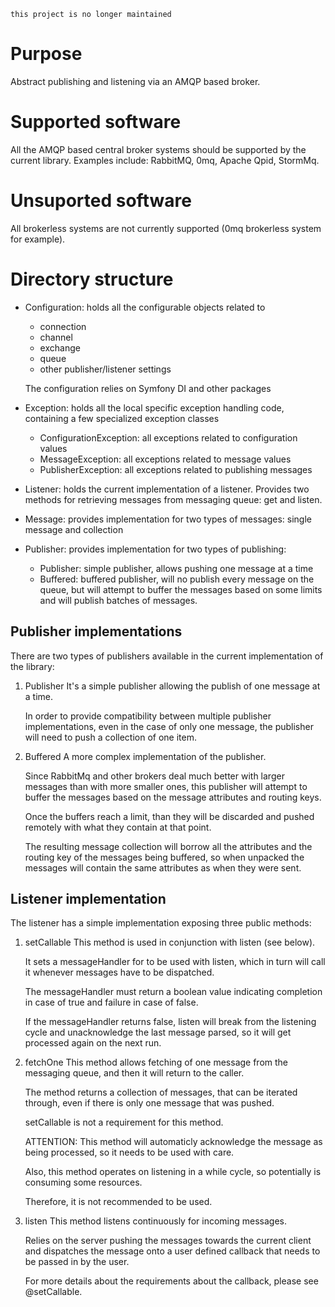 ```
this project is no longer maintained
```

Purpose
=======

Abstract publishing and listening via an AMQP based broker.

Supported software
==================

All the AMQP based central broker systems should be supported by the current library.
Examples include: RabbitMQ, 0mq, Apache Qpid, StormMq.

Unsuported software
===================

All brokerless systems are not currently supported (0mq brokerless system for example).

Directory structure
===================

- Configuration: holds all the configurable objects related to
    - connection
    - channel
    - exchange
    - queue
    - other publisher/listener settings

    The configuration relies on Symfony DI and other packages

- Exception: holds all the local specific exception handling code, containing a few
  specialized exception classes
    - ConfigurationException: all exceptions related to configuration values
    - MessageException: all exceptions related to message values
    - PublisherException: all exceptions related to publishing messages

- Listener: holds the current implementation of a listener. Provides two methods for
  retrieving messages from messaging queue: get and listen.

- Message: provides implementation for two types of messages: single message and
  collection

- Publisher: provides implementation for two types of publishing:
    - Publisher: simple publisher, allows pushing one message at a time
    - Buffered: buffered publisher, will no publish every message on the queue, but
    will attempt to buffer the messages based on some limits and will publish batches 
    of messages.

Publisher implementations
-------------------------

There are two types of publishers available in the current implementation of the library:

1. Publisher
    It's a simple publisher allowing the publish of one message at a time.

    In order to provide compatibility between multiple publisher implementations, even
    in the case of only one message, the publisher will need to push a collection of
    one item.

2. Buffered
    A more complex implementation of the publisher.

    Since RabbitMq and other brokers deal much better with larger messages than with more
    smaller ones, this publisher will attempt to buffer the messages based on the message 
    attributes and routing keys.

    Once the buffers reach a limit, than they will be discarded and pushed remotely with 
    what they contain at that point.

    The resulting message collection will borrow all the attributes and the routing key 
    of the messages  being buffered, so when unpacked the messages will contain the same
    attributes as when they were sent.

Listener implementation
-----------------------

The listener has a simple implementation exposing three public methods:

1. setCallable
    This method is used in conjunction with listen (see below).

    It sets a messageHandler for to be used with listen, which in turn will call it whenever messages
    have to be dispatched.

    The messageHandler must return a boolean value indicating completion in case of true and failure
    in case of false.

    If the messageHandler returns false, listen will break from the listening cycle and unacknowledge
    the last message parsed, so it will get processed again on the next run.

2. fetchOne
    This method allows fetching of one message from the messaging queue, and then it will
    return to the caller.

    The method returns a collection of messages, that can be iterated through, even if there is 
    only one message that was pushed.

    setCallable is not a requirement for this method.

    ATTENTION: This method will automaticly acknowledge the message as being processed, so it needs
    to be used with care. 

    Also, this method operates on listening in a while cycle, so potentially is consuming some resources.

    Therefore, it is not recommended to be used.

3. listen
    This method listens continuously for incoming messages.

    Relies on the server pushing the messages towards the current client and dispatches the message
    onto a user defined callback that needs to be passed in by the user.

    For more details about the requirements about the callback, please see @setCallable.
